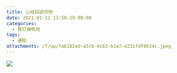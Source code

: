 ```yaml
---
title: 心经回遮共修
date: 2021-01-12 13:58:19-08:00
categories:
  - 慧灯禅修班
tags:
  - 通知
attachments: /f/up/fa6182ad-a5cb-4c63-b1a7-4231fdf0634c.jpeg
---
```

![](https://s3.ca-central-1.wasabisys.com/hddata/f.huidengchanxiu.net/hdv/f/up/fa6182ad-a5cb-4c63-b1a7-4231fdf0634c.jpeg)